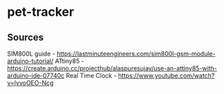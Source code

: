 # pet-tracker

## Sources

SIM800L guide - https://lastminuteengineers.com/sim800l-gsm-module-arduino-tutorial/
ATtiny85 - https://create.arduino.cc/projecthub/alaspuresujay/use-an-attiny85-with-arduino-ide-07740c
Real Time Clock - https://www.youtube.com/watch?v=lyvoOEO-Ncg
